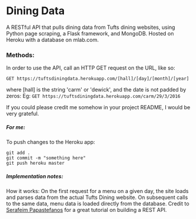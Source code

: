 # Dining Data
A RESTful API that pulls dining data from Tufts dining websites, using Python page scraping, a Flask framework, and MongoDB. Hosted on Heroku with a database on mlab.com.

### Methods:
In order to use the API, call an HTTP GET request on the URL, like so:
```
GET https://tuftsdiningdata.herokuapp.com/[hall]/[day]/[month]/[year]
```
where [hall] is the string 'carm' or 'dewick', and the date is not padded by zeros: 
Eg: `GET https://tuftsdiningdata.herokuapp.com/carm/29/3/2016`

If you could please credit me somehow in your project README, I would be very grateful.

##### For me:
To push changes to the Heroku app:
```
git add .
git commit -m "something here"
git push heroku master
```

##### Implementation notes:
How it works: On the first request for a menu on a given day, the site loads and parses data from the actual Tufts Dining website. On subsequent calls to the same data, menu data is loaded directly from the database.
Credit to [Serafeim Papastefanos](http://spapas.github.io/2014/06/30/rest-flask-mongodb-heroku/) for a great tutorial on building a REST API.
